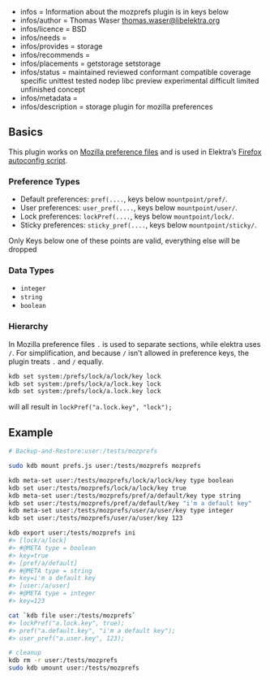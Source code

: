 - infos = Information about the mozprefs plugin is in keys below
- infos/author = Thomas Waser <thomas.waser@libelektra.org>
- infos/licence = BSD
- infos/needs =
- infos/provides = storage
- infos/recommends =
- infos/placements = getstorage setstorage
- infos/status = maintained reviewed conformant compatible coverage specific unittest tested nodep libc preview experimental difficult limited unfinished concept
- infos/metadata =
- infos/description = storage plugin for mozilla preferences

## Basics

This plugin works on [Mozilla preference files](https://developer.mozilla.org/en-US/docs/Mozilla/Preferences/A_brief_guide_to_Mozilla_preferences)
and is used in Elektra’s [Firefox autoconfig script](autoconfig/README.md).

### Preference Types

- Default preferences: `pref(....`, keys below `mountpoint/pref/`.
- User preferences: `user_pref(....`, keys below `mountpoint/user/`.
- Lock preferences: `lockPref(....`, keys below `mountpoint/lock/`.
- Sticky preferences: `sticky_pref(....`, keys below `mountpoint/sticky/`.

Only Keys below one of these points are valid, everything else will be dropped

### Data Types

- `integer`
- `string`
- `boolean`

### Hierarchy

In Mozilla preference files `.` is used to separate sections, while elektra uses `/`. For simplification, and because `/` isn't allowed in preference keys, the plugin treats `.` and `/` equally.

```bash
kdb set system:/prefs/lock/a/lock/key lock
kdb set system:/prefs/lock/a/lock.key lock
kdb set system:/prefs/lock/a.lock.key lock
```

will all result in `lockPref("a.lock.key", "lock");`

## Example

```sh
# Backup-and-Restore:user:/tests/mozprefs

sudo kdb mount prefs.js user:/tests/mozprefs mozprefs

kdb meta-set user:/tests/mozprefs/lock/a/lock/key type boolean
kdb set user:/tests/mozprefs/lock/a/lock/key true
kdb meta-set user:/tests/mozprefs/pref/a/default/key type string
kdb set user:/tests/mozprefs/pref/a/default/key "i'm a default key"
kdb meta-set user:/tests/mozprefs/user/a/user/key type integer
kdb set user:/tests/mozprefs/user/a/user/key 123

kdb export user:/tests/mozprefs ini
#> [lock/a/lock]
#> #@META type = boolean
#> key=true
#> [pref/a/default]
#> #@META type = string
#> key=i'm a default key
#> [user:/a/user]
#> #@META type = integer
#> key=123

cat `kdb file user:/tests/mozprefs`
#> lockPref("a.lock.key", true);
#> pref("a.default.key", "i'm a default key");
#> user_pref("a.user.key", 123);

# cleanup
kdb rm -r user:/tests/mozprefs
sudo kdb umount user:/tests/mozprefs
```

